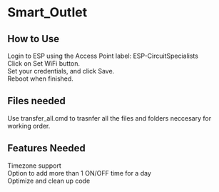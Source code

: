 # Smart_Outlet

## How to Use
Login to ESP using the Access Point label: ESP-CircuitSpecialists  
Click on Set WiFi button.  
Set your credentials, and click Save.  
Reboot when finished.  

## Files needed
Use transfer_all.cmd to trasnfer all the files and folders neccesary for working order.  

## Features Needed
Timezone support  
Option to add more than 1 ON/OFF time for a day  
Optimize and clean up code  
